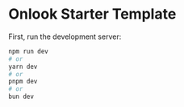 # Onlook Starter Template

First, run the development server:

```bash
npm run dev
# or
yarn dev
# or
pnpm dev
# or
bun dev
```

